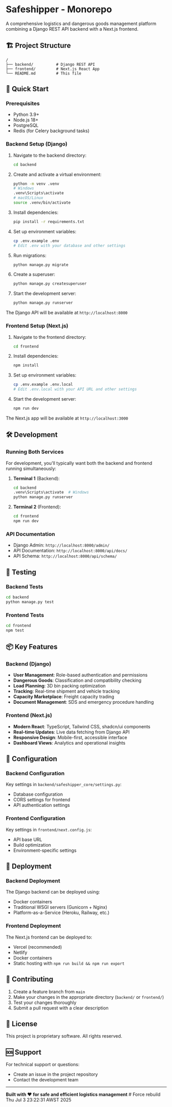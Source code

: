 # Safeshipper - Monorepo

A comprehensive logistics and dangerous goods management platform combining a Django REST API backend with a Next.js frontend.

## 🏗️ Project Structure

```
/
├── backend/          # Django REST API
├── frontend/         # Next.js React App
└── README.md         # This file
```

## 🚀 Quick Start

### Prerequisites

- Python 3.9+
- Node.js 18+
- PostgreSQL
- Redis (for Celery background tasks)

### Backend Setup (Django)

1. Navigate to the backend directory:
   ```bash
   cd backend
   ```

2. Create and activate a virtual environment:
   ```bash
   python -m venv .venv
   # Windows
   .venv\Scripts\activate
   # macOS/Linux
   source .venv/bin/activate
   ```

3. Install dependencies:
   ```bash
   pip install -r requirements.txt
   ```

4. Set up environment variables:
   ```bash
   cp .env.example .env
   # Edit .env with your database and other settings
   ```

5. Run migrations:
   ```bash
   python manage.py migrate
   ```

6. Create a superuser:
   ```bash
   python manage.py createsuperuser
   ```

7. Start the development server:
   ```bash
   python manage.py runserver
   ```

The Django API will be available at `http://localhost:8000`

### Frontend Setup (Next.js)

1. Navigate to the frontend directory:
   ```bash
   cd frontend
   ```

2. Install dependencies:
   ```bash
   npm install
   ```

3. Set up environment variables:
   ```bash
   cp .env.example .env.local
   # Edit .env.local with your API URL and other settings
   ```

4. Start the development server:
   ```bash
   npm run dev
   ```

The Next.js app will be available at `http://localhost:3000`

## 🛠️ Development

### Running Both Services

For development, you'll typically want both the backend and frontend running simultaneously:

1. **Terminal 1** (Backend):
   ```bash
   cd backend
   .venv\Scripts\activate  # Windows
   python manage.py runserver
   ```

2. **Terminal 2** (Frontend):
   ```bash
   cd frontend
   npm run dev
   ```

### API Documentation

- Django Admin: `http://localhost:8000/admin/`
- API Documentation: `http://localhost:8000/api/docs/`
- API Schema: `http://localhost:8000/api/schema/`

## 🧪 Testing

### Backend Tests
```bash
cd backend
python manage.py test
```

### Frontend Tests
```bash
cd frontend
npm test
```

## 📦 Key Features

### Backend (Django)
- **User Management**: Role-based authentication and permissions
- **Dangerous Goods**: Classification and compatibility checking
- **Load Planning**: 3D bin packing optimization
- **Tracking**: Real-time shipment and vehicle tracking
- **Capacity Marketplace**: Freight capacity trading
- **Document Management**: SDS and emergency procedure handling

### Frontend (Next.js)
- **Modern React**: TypeScript, Tailwind CSS, shadcn/ui components
- **Real-time Updates**: Live data fetching from Django API
- **Responsive Design**: Mobile-first, accessible interface
- **Dashboard Views**: Analytics and operational insights

## 🔧 Configuration

### Backend Configuration
Key settings in `backend/safeshipper_core/settings.py`:
- Database configuration
- CORS settings for frontend
- API authentication settings

### Frontend Configuration
Key settings in `frontend/next.config.js`:
- API base URL
- Build optimization
- Environment-specific settings

## 🚢 Deployment

### Backend Deployment
The Django backend can be deployed using:
- Docker containers
- Traditional WSGI servers (Gunicorn + Nginx)
- Platform-as-a-Service (Heroku, Railway, etc.)

### Frontend Deployment
The Next.js frontend can be deployed to:
- Vercel (recommended)
- Netlify
- Docker containers
- Static hosting with `npm run build && npm run export`

## 🤝 Contributing

1. Create a feature branch from `main`
2. Make your changes in the appropriate directory (`backend/` or `frontend/`)
3. Test your changes thoroughly
4. Submit a pull request with a clear description

## 📄 License

This project is proprietary software. All rights reserved.

## 🆘 Support

For technical support or questions:
- Create an issue in the project repository
- Contact the development team

---

**Built with ❤️ for safe and efficient logistics management** # Force rebuild Thu Jul  3 23:22:31 AWST 2025
